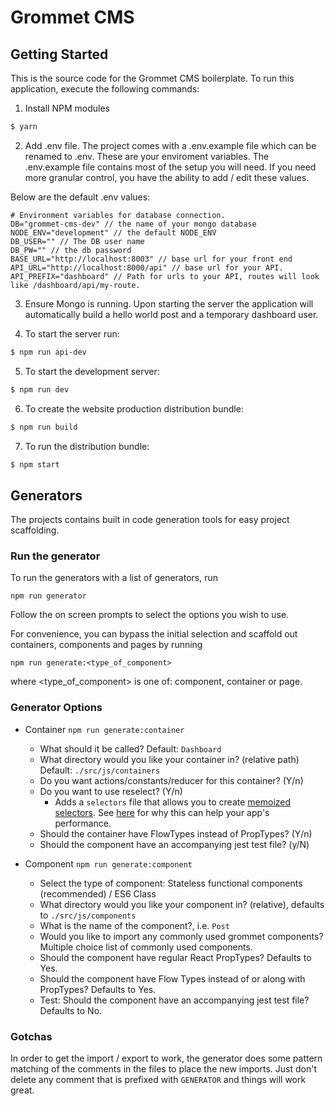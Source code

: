 # Grommet CMS


## Getting Started

This is the source code for the Grommet CMS boilerplate.
To run this application, execute the following commands:

  1. Install NPM modules

  ```bash
  $ yarn
  ```

  2. Add .env file. The project comes with a .env.example file which can be renamed to .env. These are your enviroment variables.
  The .env.example file contains most of the setup you will need.  If you need more granular control, you have the ability to add / edit     these values.
  
  Below are the default .env values:
  
  ```
  # Environment variables for database connection.
  DB="grommet-cms-dev" // the name of your mongo database
  NODE_ENV="development" // the default NODE_ENV
  DB_USER="" // The DB user name
  DB_PW="" // the db password
  BASE_URL="http://localhost:8003" // base url for your front end
  API_URL="http://localhost:8000/api" // base url for your API.
  API_PREFIX="dashboard" // Path for urls to your API, routes will look like /dashboard/api/my-route.
```

  3. Ensure Mongo is running. Upon starting the server the application will automatically build a hello world post and a temporary dashboard user.

  4. To start the server run:

  ```bash
  $ npm run api-dev
  ```

  5. To start the development server:

  ```bash
  $ npm run dev
  ```

  6. To create the website production distribution bundle:

  ```bash
  $ npm run build
  ```

  7. To run the distribution bundle:

  ```bash
  $ npm start
  ```

## Generators
The projects contains built in code generation tools for easy project scaffolding.

### Run the generator

To run the generators with a list of generators, run
```
npm run generator
```

Follow the on screen prompts to select the options you wish to use.

For convenience, you can bypass the initial selection and scaffold out containers, components and pages by running

```
npm run generate:<type_of_component>
```

where <type_of_component> is one of: component, container or page.

### Generator Options

- Container `npm run generate:container`
  - What should it be called? Default: `Dashboard`
  - What directory would you like your container in? (relative path) Default: `./src/js/containers`
  - Do you want actions/constants/reducer for this container? (Y/n)
  - Do you want to use reselect? (Y/n)
    - Adds a `selectors` file that allows you to create [memoized selectors](https://github.com/reactjs/reselect). See [here](https://medium.com/front-end-hacking/performance-optimizing-a-react-single-page-app-part-2-92a0f0c83202#.1zw1ibyrw) for why this can help your app's performance.
  - Should the container have FlowTypes instead of PropTypes? (Y/n)
  - Should the component have an accompanying jest test file? (y/N)

- Component `npm run generate:component`
  - Select the type of component: Stateless functional components (recommended) / ES6 Class
  - What directory would you like your component in? (relative), defaults to `./src/js/components`
  - What is the name of the component?, i.e. `Post`
  - Would you like to import any commonly used grommet components? Multiple choice list of commonly used components.
  - Should the component have regular React PropTypes? Defaults to Yes.
  - Should the component have Flow Types instead of or along with PropTypes? Defaults to Yes.
  - Test: Should the component have an accompanying jest test file? Defaults to No.

### **Gotchas**
In order to get the import / export to work, the generator does some pattern matching of the comments in the files to place the new imports.  Just don't delete any comment that is prefixed with `GENERATOR` and things will work great.
